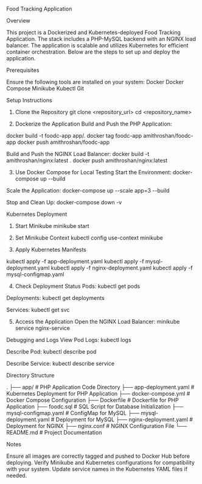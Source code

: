 Food Tracking Application

Overview

This project is a Dockerized and Kubernetes-deployed Food Tracking Application. The stack includes a PHP-MySQL backend with an NGINX load balancer. The application is scalable and utilizes Kubernetes for efficient container orchestration. Below are the steps to set up and deploy the application.

Prerequisites

Ensure the following tools are installed on your system:
Docker
Docker Compose
Minikube
Kubectl
Git

Setup Instructions
1. Clone the Repository
git clone <repository_url>
cd <repository_name>

2. Dockerize the Application
Build and Push the PHP Application:

docker build -t foodc-app app/.
docker tag foodc-app amithroshan/foodc-app
docker push amithroshan/foodc-app

Build and Push the NGINX Load Balancer:
docker build -t amithroshan/nginx:latest .
docker push amithroshan/nginx:latest

3. Use Docker Compose for Local Testing
Start the Environment:
docker-compose up --build

Scale the Application:
docker-compose up --scale app=3 --build

Stop and Clean Up:
docker-compose down -v


Kubernetes Deployment
1. Start Minikube
minikube start

2. Set Minikube Context
kubectl config use-context minikube

3. Apply Kubernetes Manifests

kubectl apply -f app-deployment.yaml
kubectl apply -f mysql-deployment.yaml
kubectl apply -f nginx-deployment.yaml
kubectl apply -f mysql-configmap.yaml


4. Check Deployment Status
Pods:
kubectl get pods

Deployments:
kubectl get deployments

Services:
kubectl get svc


5. Access the Application
Open the NGINX Load Balancer:
minikube service nginx-service

Debugging and Logs
View Pod Logs:
kubectl logs <pod-name>

Describe Pod:
kubectl describe pod <pod-name>

Describe Service:
kubectl describe service <service-name>


Directory Structure

.
├── app/                    # PHP Application Code Directory
├── app-deployment.yaml     # Kubernetes Deployment for PHP Application
├── docker-compose.yml      # Docker Compose Configuration
├── Dockerfile              # Dockerfile for PHP Application
├── foodc.sql               # SQL Script for Database Initialization
├── mysql-configmap.yaml    # ConfigMap for MySQL
├── mysql-deployment.yaml   # Deployment for MySQL
├── nginx-deployment.yaml   # Deployment for NGINX
├── nginx.conf              # NGINX Configuration File
└── README.md               # Project Documentation


Notes

Ensure all images are correctly tagged and pushed to Docker Hub before deploying.
Verify Minikube and Kubernetes configurations for compatibility with your system.
Update service names in the Kubernetes YAML files if needed.
